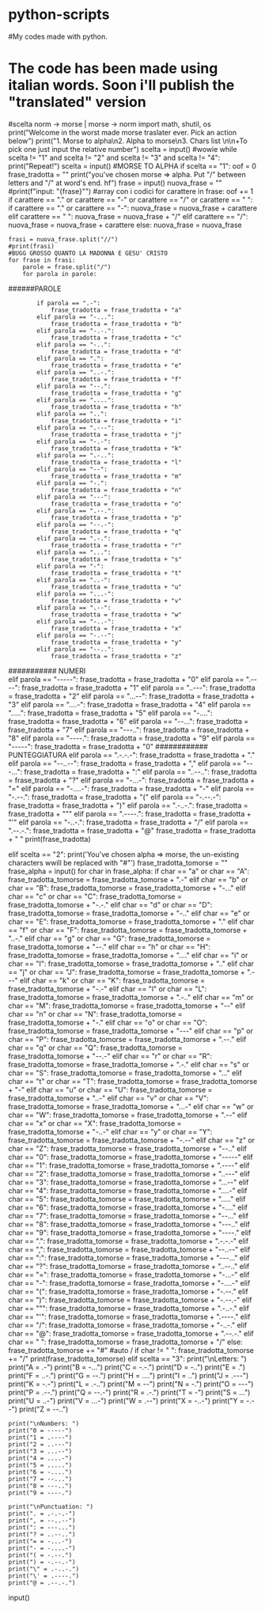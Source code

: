 # python-scripts
#My codes made with python. 
# The code has been made using italian words. Soon i'll publish the "translated" version
#scelta norm -> morse | morse -> norm
import math, shutil, os
print("Welcome in the worst made morse traslater ever. Pick an action below")
print("1. Morse to alpha\n2. Alpha to morse\n3. Chars list \n\n+To pick one just input the relative number")
scelta = input()
#wowie
while scelta != "1" and scelta != "2" and scelta != "3" and scelta != "4":
    print("Repeat!")
    scelta = input()
#MORSE TO ALPHA
if scelta == "1":
    oof = 0
    frase_tradotta = ""
    print("you've chosen morse => alpha. Put \"/\" between letters and \"/\" at word's end. hf")
    frase = input()
    nuova_frase = ""
    #print(f"input: \"{frase}\"")
    #array con i codici
    for carattere in frase:
        oof += 1
        if carattere == "." or carattere == "-" or carattere == "/" or carattere == " ":
            if carattere == "." or carattere == "-":
                nuova_frase = nuova_frase + carattere
            elif carattere == " ":
                nuova_frase = nuova_frase + "/"
            elif carattere == "/":
                nuova_frase = nuova_frase + carattere
            else:
                nuova_frase = nuova_frase
        
    frasi = nuova_frase.split("//")
    #print(frasi)
    #BUGG GROSSO QUANTO LA MADONNA E GESU' CRISTO
    for frase in frasi:
        parole = frase.split("/")
        for parola in parole:
######PAROLE

            if parola == ".-":
                frase_tradotta = frase_tradotta + "a"
            elif parola == "-...":
                frase_tradotta = frase_tradotta + "b"
            elif parola == "-.-.":
                frase_tradotta = frase_tradotta + "c"
            elif parola == "-..":
                frase_tradotta = frase_tradotta + "d"
            elif parola == ".":
                frase_tradotta = frase_tradotta + "e"
            elif parola == "..-.":
                frase_tradotta = frase_tradotta + "f"
            elif parola == "--.":
                frase_tradotta = frase_tradotta + "g"
            elif parola == "....":
                frase_tradotta = frase_tradotta + "h"
            elif parola == "..":
                frase_tradotta = frase_tradotta + "i"
            elif parola == ".---":
                frase_tradotta = frase_tradotta + "j"
            elif parola == "-.-":
                frase_tradotta = frase_tradotta + "k"
            elif parola == ".-..":
                frase_tradotta = frase_tradotta + "l"
            elif parola == "--":
                frase_tradotta = frase_tradotta + "m"
            elif parola == "-.":
                frase_tradotta = frase_tradotta + "n"
            elif parola == "---":
                frase_tradotta = frase_tradotta + "o"
            elif parola == ".--.":
                frase_tradotta = frase_tradotta + "p"
            elif parola == "--.-":
                frase_tradotta = frase_tradotta + "q"
            elif parola == ".-.":
                frase_tradotta = frase_tradotta + "r"
            elif parola == "...":
                frase_tradotta = frase_tradotta + "s"
            elif parola == "-":
                frase_tradotta = frase_tradotta + "t"
            elif parola == "..-":
                frase_tradotta = frase_tradotta + "u"
            elif parola == "...-":
                frase_tradotta = frase_tradotta + "v"
            elif parola == ".--":
                frase_tradotta = frase_tradotta + "w"
            elif parola == "-..-":
                frase_tradotta = frase_tradotta + "x"
            elif parola == "-.--":
                frase_tradotta = frase_tradotta + "y"
            elif parola == "--..":
                frase_tradotta = frase_tradotta + "z"
###########            NUMERI            
            elif parola == "-----":
                frase_tradotta = frase_tradotta + "0"
            elif parola == ".----":
                frase_tradotta = frase_tradotta + "1"
            elif parola == "..---":
                frase_tradotta = frase_tradotta + "2"
            elif parola == "...--":
                frase_tradotta = frase_tradotta + "3"
            elif parola == "....-":
                frase_tradotta = frase_tradotta + "4"
            elif parola == ".....":
                frase_tradotta = frase_tradotta + "5"
            elif parola == "-....":
                frase_tradotta = frase_tradotta + "6"
            elif parola == "--...":
                frase_tradotta = frase_tradotta + "7"
            elif parola == "---..":
                frase_tradotta = frase_tradotta + "8"
            elif parola == "----.":
                frase_tradotta = frase_tradotta + "9"
            elif parola == "-----":
                frase_tradotta = frase_tradotta + "0"
############            PUNTEGGIATURA
            elif parola == ".-.-.-":
                frase_tradotta = frase_tradotta + "."
            elif parola == "--..--":
                frase_tradotta = frase_tradotta + ","
            elif parola == "---...":
                frase_tradotta = frase_tradotta + ":"
            elif parola == "..--..":
                frase_tradotta = frase_tradotta + "?"
            elif parola == "-...-":
                frase_tradotta = frase_tradotta + "="
            elif parola == "-....-":
                frase_tradotta = frase_tradotta + "-"
            elif parola == "-.--.":
                frase_tradotta = frase_tradotta + "("
            elif parola == "-.--.-":
                frase_tradotta = frase_tradotta + ")"
            elif parola == ".-..-.":
                frase_tradotta = frase_tradotta + "\""
            elif parola == ".----.":
                frase_tradotta = frase_tradotta + "\'"
            elif parola == "-..-.":
                frase_tradotta = frase_tradotta + "/"
            elif parola == ".--.-.":
                frase_tradotta = frase_tradotta + "@"
        frase_tradotta = frase_tradotta + " "
    print(frase_tradotta)

elif scelta == "2":
    print('You\'ve chosen alpha => morse, the un-existing characters wwill be replaced with "#"')
    frase_tradotta_tomorse = ""
    frase_alpha = input()
    for char in frase_alpha:
        if char == "a" or char == "A":
            frase_tradotta_tomorse = frase_tradotta_tomorse + ".-"
        elif char == "b" or char == "B":
            frase_tradotta_tomorse = frase_tradotta_tomorse + "-..."
        elif char == "c" or char == "C":
            frase_tradotta_tomorse = frase_tradotta_tomorse + "-.-."
        elif char == "d" or char == "D":
            frase_tradotta_tomorse = frase_tradotta_tomorse + "-.."
        elif char == "e" or char == "E":
            frase_tradotta_tomorse = frase_tradotta_tomorse + "."
        elif char == "f" or char == "F":
            frase_tradotta_tomorse = frase_tradotta_tomorse + "..-."
        elif char == "g" or char == "G":
            frase_tradotta_tomorse = frase_tradotta_tomorse + "--."
        elif char == "h" or char == "H":
            frase_tradotta_tomorse = frase_tradotta_tomorse + "...."
        elif char == "i" or char == "I":
            frase_tradotta_tomorse = frase_tradotta_tomorse + ".."
        elif char == "j" or char == "J":
            frase_tradotta_tomorse = frase_tradotta_tomorse + ".---"
        elif char == "k" or char == "K":
            frase_tradotta_tomorse = frase_tradotta_tomorse + "-.-"
        elif char == "l" or char == "L":
            frase_tradotta_tomorse = frase_tradotta_tomorse + ".-.."
        elif char == "m" or char == "M":
            frase_tradotta_tomorse = frase_tradotta_tomorse + "--"
        elif char == "n" or char == "N":
            frase_tradotta_tomorse = frase_tradotta_tomorse + "-."
        elif char == "o" or char == "O":
            frase_tradotta_tomorse = frase_tradotta_tomorse + "---"
        elif char == "p" or char == "P":
            frase_tradotta_tomorse = frase_tradotta_tomorse + ".--."
        elif char == "q" or char == "Q":
            frase_tradotta_tomorse = frase_tradotta_tomorse + "--.-"
        elif char == "r" or char == "R":
            frase_tradotta_tomorse = frase_tradotta_tomorse + ".-."
        elif char == "s" or char == "S":
            frase_tradotta_tomorse = frase_tradotta_tomorse + "..."
        elif char == "t" or char == "T":
            frase_tradotta_tomorse = frase_tradotta_tomorse + "-"
        elif char == "u" or char == "U":
            frase_tradotta_tomorse = frase_tradotta_tomorse + "..-"
        elif char == "v" or char == "V":
            frase_tradotta_tomorse = frase_tradotta_tomorse + "...-"
        elif char == "w" or char == "W":
            frase_tradotta_tomorse = frase_tradotta_tomorse + ".--"
        elif char == "x" or char == "X":
            frase_tradotta_tomorse = frase_tradotta_tomorse + "-..-"
        elif char == "y" or char == "Y":
            frase_tradotta_tomorse = frase_tradotta_tomorse + "-.--"
        elif char == "z" or char == "Z":
            frase_tradotta_tomorse = frase_tradotta_tomorse + "--.."
        elif char == "0":
            frase_tradotta_tomorse = frase_tradotta_tomorse + "-----"
        elif char == "1":
            frase_tradotta_tomorse = frase_tradotta_tomorse + ".----"
        elif char == "2":
            frase_tradotta_tomorse = frase_tradotta_tomorse + "..---"
        elif char == "3":
            frase_tradotta_tomorse = frase_tradotta_tomorse + "...--"
        elif char == "4":
            frase_tradotta_tomorse = frase_tradotta_tomorse + "....-"
        elif char == "5":
            frase_tradotta_tomorse = frase_tradotta_tomorse + "....."
        elif char == "6":
            frase_tradotta_tomorse = frase_tradotta_tomorse + "-...."
        elif char == "7":
            frase_tradotta_tomorse = frase_tradotta_tomorse + "--..."
        elif char == "8":
            frase_tradotta_tomorse = frase_tradotta_tomorse + "---.."
        elif char == "9":
            frase_tradotta_tomorse = frase_tradotta_tomorse + "----."
        elif char == ".":
            frase_tradotta_tomorse = frase_tradotta_tomorse + ".-.-.-"
        elif char == ",":
            frase_tradotta_tomorse = frase_tradotta_tomorse + "--..--"
        elif char == ":":
            frase_tradotta_tomorse = frase_tradotta_tomorse + "---..."
        elif char == "?":
            frase_tradotta_tomorse = frase_tradotta_tomorse + "..--.."
        elif char == "=":
            frase_tradotta_tomorse = frase_tradotta_tomorse + "-...-"
        elif char == "-":
            frase_tradotta_tomorse = frase_tradotta_tomorse + "-....-"
        elif char == "(":
            frase_tradotta_tomorse = frase_tradotta_tomorse + "-.--."
        elif char == ")":
            frase_tradotta_tomorse = frase_tradotta_tomorse + "-.--.-"
        elif char == "\"":
            frase_tradotta_tomorse = frase_tradotta_tomorse + ".-..-."
        elif char == "\'":
            frase_tradotta_tomorse = frase_tradotta_tomorse + ".----."
        elif char == "/":
            frase_tradotta_tomorse = frase_tradotta_tomorse + "-..-."
        elif char == "@":
            frase_tradotta_tomorse = frase_tradotta_tomorse + ".--.-."
        elif char == " ":
            frase_tradotta_tomorse = frase_tradotta_tomorse + "/"
        else:
            frase_tradotta_tomorse += "#"
        #auto /
        if char != " ":
            frase_tradotta_tomorse += "/"
    print(frase_tradotta_tomorse)
elif scelta == "3":
    print("\nLetters: ")
    print("A = .-")
    print("B = -...")
    print("C = -.-.")
    print("D = -..")
    print("E = .")
    print("F = ..-.")
    print("G = --.")
    print("H = ....")
    print("I = ..")
    print("J = .---")
    print("K = -.-")
    print("L = .-..")
    print("M = --")
    print("N = -.")
    print("O = ---")
    print("P = .--.")
    print("Q = --.-")
    print("R = .-.")
    print("T = -")
    print("S = ...")
    print("U = ..-")
    print("V = ...-")
    print("W = .--")
    print("X = -..-")
    print("Y = -.--")
    print("Z = --..")

    print("\nNumbers: ")
    print("0 = -----")
    print("1 = .----")
    print("2 = ..---")
    print("3 = ...--")
    print("4 = ....-")
    print("5 = .....")
    print("6 = -....")
    print("7 = --...")
    print("8 = ---..")
    print("9 = ----.")

    print("\nPunctuation: ")
    print(". = .-.-.-")
    print(", = --..--")
    print(": = ---...")
    print("? = ..--..")
    print("= = -...-")
    print("- = -....-")
    print("( = -.--.")
    print(") = -.--.-")
    print("\" = .-..-.")
    print("\' = .----.")
    print("@ = .--.-.")



input()
